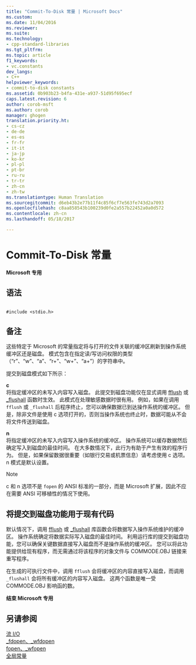 ```yaml
---
title: "Commit-To-Disk 常量 | Microsoft Docs"
ms.custom: 
ms.date: 11/04/2016
ms.reviewer: 
ms.suite: 
ms.technology:
- cpp-standard-libraries
ms.tgt_pltfrm: 
ms.topic: article
f1_keywords:
- vc.constants
dev_langs:
- C++
helpviewer_keywords:
- commit-to-disk constants
ms.assetid: 0b903b23-b4fa-431e-a937-51d95f695ecf
caps.latest.revision: 6
author: corob-msft
ms.author: corob
manager: ghogen
translation.priority.ht:
- cs-cz
- de-de
- es-es
- fr-fr
- it-it
- ja-jp
- ko-kr
- pl-pl
- pt-br
- ru-ru
- tr-tr
- zh-cn
- zh-tw
ms.translationtype: Human Translation
ms.sourcegitcommit: d6eb43b2e77b11f4c85f6cf7e563fe743d2a7093
ms.openlocfilehash: c8aa858543b100239d0fe2a557b22452a0a0d572
ms.contentlocale: zh-cn
ms.lasthandoff: 05/18/2017

---
```

# <a name="commit-to-disk-constants"></a>Commit-To-Disk 常量
**Microsoft 专用**  
  
## <a name="syntax"></a>语法  
  
```  
  
#include <stdio.h>  
```  
  
## <a name="remarks"></a>备注  
 这些特定于 Microsoft 的常量指定将与打开的文件关联的缓冲区刷新到操作系统缓冲区还是磁盘。 模式包含在指定读/写访问权限的类型（“r”、“w”、“a”、“r+”、“w+”、“a+”）的字符串中。  
  
 提交到磁盘模式如下所示：  
  
 **c**  
 将指定缓冲区的未写入内容写入磁盘。 此提交到磁盘功能仅在显式调用 [fflush](../c-runtime-library/reference/fflush.md) 或 [_flushall](../c-runtime-library/reference/flushall.md) 函数时生效。 此模式在处理敏感数据时很有用。 例如，如果在调用 `fflush` 或 `_flushall` 后程序终止，您可以确保数据已到达操作系统的缓冲区。 但是，除非文件是使用 c 选项打开的，否则当操作系统也终止时，数据可能从不会将文件传送到磁盘。  
  
 **n**  
 将指定缓冲区的未写入内容写入操作系统的缓冲区。 操作系统可以缓存数据然后确定写入到磁盘的最佳时间。 在大多数情况下，此行为有助于产生有效的程序行为。 但是，如果保留数据很重要（如银行交易或机票信息）请考虑使用 c 选项。 n 模式是默认设置。  
  
> [!NOTE]
>  c 和 n 选项不是 `fopen` 的 ANSI 标准的一部分，而是 Microsoft 扩展，因此不应在需要 ANSI 可移植性的情况下使用。  
  
## <a name="using-the-commit-to-disk-feature-with-existing-code"></a>将提交到磁盘功能用于现有代码  
 默认情况下，调用 [fflush](../c-runtime-library/reference/fflush.md) 或 [_flushall](../c-runtime-library/reference/flushall.md) 库函数会将数据写入操作系统维护的缓冲区。 操作系统确定将数据实际写入磁盘的最佳时间。 利用运行库的提交到磁盘功能，您可以确保关键数据直接写入磁盘而不是操作系统的缓冲区。 您可以将此功能提供给现有程序，而无需通过将该程序的对象文件与 COMMODE.OBJ 链接来重写程序。  
  
 在生成的可执行文件中，调用 `fflush` 会将缓冲区的内容直接写入磁盘，而调用 `_flushall` 会将所有缓冲区的内容写入磁盘。 这两个函数是唯一受 COMMODE.OBJ 影响函的数。  
  
 **结束 Microsoft 专用**  
  
## <a name="see-also"></a>另请参阅  
 [流 I/O](../c-runtime-library/stream-i-o.md)   
 [_fdopen、_wfdopen](../c-runtime-library/reference/fdopen-wfdopen.md)   
 [fopen、_wfopen](../c-runtime-library/reference/fopen-wfopen.md)   
 [全局常量](../c-runtime-library/global-constants.md)
